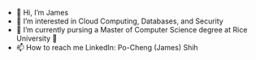 - 👋 Hi, I’m James
- 👀 I’m interested in Cloud Computing, Databases, and Security
- 📖 I’m currently pursing a Master of Computer Science degree at Rice University 🦉
- 📫 How to reach me LinkedIn: Po-Cheng (James) Shih

<!---
shihjames/shihjames is a ✨ special ✨ repository because its `README.md` (this file) appears on your GitHub profile.
You can click the Preview link to take a look at your changes.
--->
